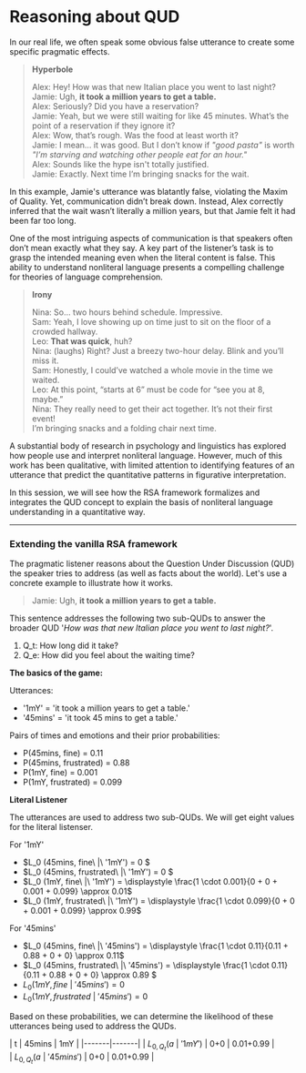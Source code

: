 # Reasoning about QUD

In our real life, we often speak some obvious false utterance to create some specific pragmatic effects. 

> **Hyperbole** <br>
> 
> Alex:  Hey! How was that new Italian place you went to last night? <br>
> Jamie:  Ugh, **it took a million years to get a table.** <br>
> Alex: Seriously? Did you have a reservation? <br>
> Jamie: Yeah, but we were still waiting for like 45 minutes. What’s the point of a reservation if they ignore it? <br>
> Alex: Wow, that’s rough. Was the food at least worth it? <br>
> Jamie: I mean… it was good. But I don’t know if *"good pasta"* is worth *"I’m starving and watching other people eat for an hour."* <br>
> Alex: Sounds like the hype isn't totally justified. <br> 
> Jamie: Exactly. Next time I’m bringing snacks for the wait. 

In this example, Jamie's utterance was blatantly false, violating the Maxim of Quality. Yet, communication didn’t break down. Instead, Alex correctly inferred that the wait wasn’t literally a million years, but that Jamie felt it had been far too long.

One of the most intriguing aspects of communication is that speakers often don’t mean exactly what they say. A key part of the listener’s task is to grasp the intended meaning even when the literal content is false. This ability to understand nonliteral language presents a compelling challenge for theories of language comprehension.

> **Irony**
>
> Nina: So… two hours behind schedule. Impressive. <br>
> Sam:   Yeah, I love showing up on time just to sit on the floor of a crowded hallway. <br>
> Leo:  **That was quick**, huh? <br>
> Nina: (laughs) Right? Just a breezy two-hour delay. Blink and you’ll miss it. <br>
> Sam: Honestly, I could’ve watched a whole movie in the time we waited. <br>
> Leo: At this point, “starts at 6” must be code for “see you at 8, maybe.” <br>
> Nina:  They really need to get their act together. It’s not their first event! <br>
> I’m bringing snacks and a folding chair next time. 

A substantial body of research in psychology and linguistics has explored how people use and interpret nonliteral language. However, much of this work has been qualitative, with limited attention to identifying features of an utterance that predict the quantitative patterns in figurative interpretation.

In this session, we will see how the RSA framework formalizes and integrates the QUD concept to explain the basis of nonliteral language understanding in a quantitative way. 

--- 

### Extending the vanilla RSA framework 

The pragmatic listener reasons about the Question Under Discussion (QUD) the speaker tries to address (as well as facts about the world). Let's use a concrete example to illustrate how it works. 

> Jamie:  Ugh, **it took a million years to get a table.**

This sentence addresses the following two sub-QUDs to answer the broader QUD '*How was that new Italian place you went to last night?*'. 

1. Q_t: How long did it take?
2. Q_e: How did you feel about the waiting time?

**The basics of the game:**  

Utterances: 

- '1mY' = 'it took a million years to get a table.'
- '45mins' = 'it took 45 mins to get a table.'

Pairs of times and emotions and their prior probabilities: 

- P(45mins, fine) = 0.11
- P(45mins, frustrated) = 0.88
- P(1mY, fine) = 0.001
- P(1mY, frustrated) = 0.099

**Literal Listener**

The utterances are used to address two sub-QUDs. We will get eight values for the literal listenser.  

For '1mY'

- $L_0 (45mins, fine\ |\ '1mY') = 0 $
- $L_0 (45mins, frustrated\ |\ '1mY') = 0 $
- $L_0 (1mY, fine\ |\ '1mY') = \displaystyle \frac{1 \cdot 0.001}{0 + 0 + 0.001 + 0.099} \approx 0.01$
- $L_0 (1mY, frustrated\ |\ '1mY') = \displaystyle \frac{1 \cdot 0.099}{0 + 0 + 0.001 + 0.099} \approx 0.99$

For '45mins'

- $L_0 (45mins, fine\ |\ '45mins') =  \displaystyle \frac{1 \cdot 0.11}{0.11 + 0.88 + 0 + 0} \approx 0.11$
- $L_0 (45mins, frustrated\ |\ '45mins') = \displaystyle \frac{1 \cdot 0.11}{0.11 + 0.88 + 0 + 0} \approx 0.89 $
- $L_0 (1mY, fine\ |\ '45mins') = 0$
- $L_0 (1mY, frustrated\ |\ '45mins') = 0$

Based on these probabilities, we can determine the likelihood of these utterances being used to address the QUDs.

|    t   | 45mins | 1mY  |
|-------|-------|
|   $L_{0, Q_t} (a\ |\ '1mY')$   |   0+0   |     0.01+0.99      |   
|   $L_{0, Q_t} (a\ |\ '45mins')$   |   0+0   |     0.01+0.99      |


